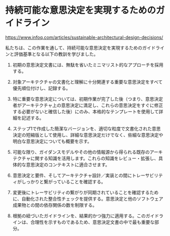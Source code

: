 # 持続可能な意思決定を実現するためのガイドライン

<https://www.infoq.com/articles/sustainable-architectural-design-decisions/>

私たちは、この作業を通して、持続可能な意思決定を実現するためのガイドラインと評価基準となる以下の教訓を学びました。

1. 初期の意思決定文書には、無駄を省いたミニマリスト的なアプローチを採用する。

2. 対象アーキテクチャの文書化と理解に十分関連する重要な意思決定をすべて優先順位付けし、記録する。

3. 特に重要な意思決定については、初期作業が完了した後（つまり、意思決定者がアーキテクチャ上の意思決定に満足し、これらの意思決定をすぐに修正する必要がないと確信した後）にのみ、本格的なテンプレートを使用して詳細を記述する。

4. ステップ1で作成した簡潔なバージョンを、適切な粒度で文書化された意思決定の短縮版として使用し、詳細な意思決定だけでなく、些細な意思決定や明白な意思決定についても概要を示す。

5. 可能な限り、ガイダンスモデルやその他の情報源から得られる既存のアーキテクチャに関する知識を活用します。これらの知識をレビュー・拡張し、具体的な意思決定のコンテキストに適合させます。

6. 意思決定と要件、そしてアーキテクチャ設計／実装との間にトレーサビリティがしっかりと繋がっていることを確認する。

7. 変更後にトレーサビリティの繋がりが同期されていることを確認するために、自動化された整合性チェックを提供する。意思決定と他のソフトウェア成果物との間の依存関係の数を制限する。

8. 根拠の紐づいたガイドラインを、結果的かつ強力に適用する。このガイドラインは、合理性を示すものであるため、意思決定文書の中で最も重要な部分。